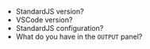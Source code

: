- StandardJS version?
- VSCode version?
- StandardJS configuration?
- What do you have in the `OUTPUT` panel?
